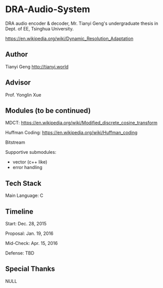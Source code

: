 # DRA-Audio-System
DRA audio encoder &amp; decoder, Mr. Tianyi Geng's undergraduate thesis in Dept. of EE, Tsinghua University.

https://en.wikipedia.org/wiki/Dynamic_Resolution_Adaptation

## Author
Tianyi Geng http://tianyi.world

## Advisor
Prof. Yonglin Xue

## Modules (to be continued)

MDCT: https://en.wikipedia.org/wiki/Modified_discrete_cosine_transform

Huffman Coding: https://en.wikipedia.org/wiki/Huffman_coding

Bitstream

Supportive submodules:
- vector (c++ like)
- error handling

## Tech Stack

Main Language: C

## Timeline
Start: Dec. 28, 2015

Proposal: Jan. 19, 2016

Mid-Check: Apr. 15, 2016

Defense: TBD

## Special Thanks

NULL
